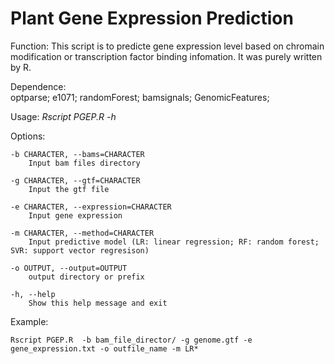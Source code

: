 # Plant Gene Expression Prediction


Function: This script is to predicte gene expression level based on chromain modification or transcription factor binding infomation. It was purely written by R.

Dependence: 	
		optparse;
		e1071;
		randomForest;
		bamsignals;
		GenomicFeatures;

Usage: *Rscript PGEP.R -h*

Options:

	-b CHARACTER, --bams=CHARACTER
		Input bam files directory

	-g CHARACTER, --gtf=CHARACTER
		Input the gtf file

	-e CHARACTER, --expression=CHARACTER
		Input gene expression

	-m CHARACTER, --method=CHARACTER
		Input predictive model (LR: linear regression; RF: random forest; SVR: support vector regresison)

	-o OUTPUT, --output=OUTPUT
		output directory or prefix

	-h, --help
		Show this help message and exit
		
Example:
    
    Rscript PGEP.R  -b bam_file_director/ -g genome.gtf -e gene_expression.txt -o outfile_name -m LR*

